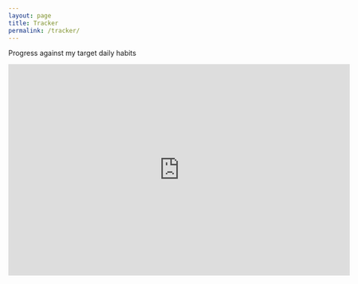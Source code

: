 ```yaml
---
layout: page
title: Tracker
permalink: /tracker/
---
```


Progress against my target daily habits

<iframe width="685" height="424" seamless frameborder="0" scrolling="no" src="https://docs.google.com/spreadsheets/d/e/2PACX-1vR-oYvDaR0IvQ-LVq9pbFd4efnv9cnA9KpRyBhfF9hmNF5TFiI7Rmm9zLd8nvUdr0llbcJMTkdXbw-T/pubchart?oid=1089233232&amp;format=interactive"></iframe>



